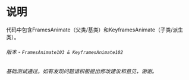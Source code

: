 # 说明

代码中包含FramesAnimate（父类/基类）和KeyframesAnimate（子类/派生类）。

###### 版本 - `FramesAnimate103 & KeyframesAnimate102`

###### 基础测试通过。如有发现问题请积极提出修改建议和意见，谢谢。
